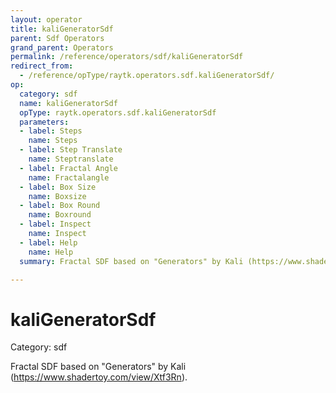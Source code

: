 ```yaml
---
layout: operator
title: kaliGeneratorSdf
parent: Sdf Operators
grand_parent: Operators
permalink: /reference/operators/sdf/kaliGeneratorSdf
redirect_from:
  - /reference/opType/raytk.operators.sdf.kaliGeneratorSdf/
op:
  category: sdf
  name: kaliGeneratorSdf
  opType: raytk.operators.sdf.kaliGeneratorSdf
  parameters:
  - label: Steps
    name: Steps
  - label: Step Translate
    name: Steptranslate
  - label: Fractal Angle
    name: Fractalangle
  - label: Box Size
    name: Boxsize
  - label: Box Round
    name: Boxround
  - label: Inspect
    name: Inspect
  - label: Help
    name: Help
  summary: Fractal SDF based on "Generators" by Kali (https://www.shadertoy.com/view/Xtf3Rn).

---
```


# kaliGeneratorSdf

Category: sdf



Fractal SDF based on "Generators" by Kali (https://www.shadertoy.com/view/Xtf3Rn).